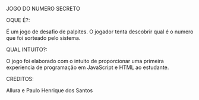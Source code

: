 JOGO DO NUMERO SECRETO

OQUE É?:

É um jogo de desafio de palpites. O jogador tenta descobrir qual é o numero que foi sorteado pelo sistema.

QUAL INTUITO?:

O jogo foi elaborado com o intuito de proporcionar uma primeira experiencia de programação em JavaScript e HTML ao estudante.

CREDITOS:

Allura e Paulo Henrique dos Santos
